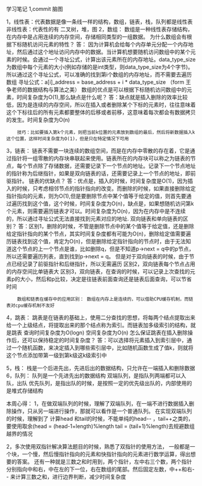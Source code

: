学习笔记
1,commit 脑图

1，线性表：代表数据是像一条线一样的结构，数组，链表，栈，队列都是线性表
     非线性表：代表性的有 二叉树，堆，图
2，数组：
      数组是一种线性表存储结构，在内存中是占用连续的内存空间，存储相同类型的一组数据。
      为什么数组会有根据下标随机访问元素的特性？
             答： 因为计算机会给每个内存单元分配一个内存地址，然后通过这个地址访问内存中的数据。当计算机想要随机访问数组中的某个元素的时候。会通过一个寻址公式，计算出该元素所在的内存地址。data_type_size为数组中每个元素的大小(例如存储的是int类型，则data_type_size为4个字节)。所以通过这个寻址公式，可以准确的找到第i个数组的内存地址，而不需要去遍历数组
                     寻址公式：a[i]_address = base_address + i * data_type_size （form 王争老师的数据结构与算法之美）
       数组的优点是可以根据下标随机访问数组中的元素，时间复杂度为O(1),那么缺点是什么呢？
             答：缺点就是插入删除的效率比较低，因为是连续的内存空间，所以在插入或者删除某个下标的元素时，往往意味着这个下标往后的所有元素都要整体的后移或者前移，这意味着每次都会有数据拷贝的发生。时间复杂度为O(n)
     
        技巧：比如要插入第k个元素，则把当前k位置的元素放到数组的最后，然后将新数据插入k这个位置，这样时间复杂度为O(1)，但是只在特定情况下可用
3，链表：
      链表不需要一块连续的数组空间，而是在内存中零散的存在着，它是通过指针将一组零散的内存块串联起来使用。链表所在的内存块可以称之为链表的节点，每个节点除了存储数据，还需要记录下一个节点的地址。记录下一个节点地址的指针称为后继指针，如果是双向链表的话，还需要记录上一个节点的地址，即前驱指针。
      链表的优缺点？
             答：优点是，插入的时候，时间复杂度是O(1)，因为插入的时候，只考虑相邻节点的指针指向的改变。而删除的时候，如果直接删除给定指针指向的元素，则为O(1),但是要删除节点中某个值等于给定的值，则首先要通过遍历找到这个值，这个时候，时间复杂度为O(n)，缺点是，如果想随机访问第k个元素，则需要遍历链表才可以。时间复杂度为O(n)，因为在内存中是不连续的，所以通过寻址公式无法直接找到元素对应的地址.
      双向链表和单向链表的区别？
             答：区别1，删除的时候，不管是删除节点中的某个值等于给定值，还是删除给定指针指向的某个节点，其实时间复杂度都有可能为O(n)，删除给定值需要遍历链表找到这个值，肯定为O(n)，但是删除给定指针指向的节点时，由于无法知道这个节点的上一个节点是谁，比如删除q，但是不知道p->next = q中的p节点，所以还需要遍历列表，直到找到p->next = q。 但是对于双向链表的时候，由于节点已经记录了前驱指针和后继指针，所以无需遍历
                    区别2，双向链表每个节点占用的内存空间比单链表大
                    区别3，双向链表，在查询的时候，可以记录上次查找的元素p的大小，然后和p比较，决定是往链表前面查询还是链表后面查询，可以节省时间
 
        数组和链表在缓存中的应用区别： 数组在内存上是连续的，可以借助CPU缓存机制，而链表对cpu缓存机制不友好

4，跳表：
             跳表是在链表的基础上，使用二分查找的思想，将每两个结点提取出来给一个上级结点，将提取出来的那个结点称为索引。而链表加多级索引的结构，就是跳表
             查询时间复杂度为O(logn)  空间复杂度为O(n)
             怎么保证跳表在插入删除操作后，还可以保持稳定的时间复杂度？
                    答：可以选择将元素插入到索引层中，通过一个随机函数，来决定插入到哪些索引层中，比如随机函数生成了值k，则就将这个节点添加带第一级到第k级这k级索引中

5，栈：
            栈是一个后进先出，先进后出的数据结构，只允许在一端插入和删除数据
6，队列：
            队列是一个先进先出的数据结构
            双端队列，是指队列两端都可以入队，出队
            优先队列，是指出队的时候，是按照一定的优先级出队的，内部使用的是堆式存储结构

本周心得：
   1，在做双端队列的时候，理解了双端队列，在一端不进行数据插入删除操作，只从另一端进行操作，那就可以看作是一个普通队列。
        在实现双端队列的时候，理解到了 计算head 和tail的时候，不能单纯的head-- ，tail++之类的，要使用取余(head = (head-1+length)%length  tail = (tail+1)%length)去规避数组越界的情况

   2，多次使用双指针解决算法题目的时候，熟悉了双指针的使用方法，
         一般都是一个块，一个慢，然后慢指针指向的元素和快指针指向的元素进行数学运算，得出想要的答案。
         还有一种就是三数之和时用到，两个指针，左中右三个数，两个指针分别指向中和右，中在左的下一位，右在数组的尾部。然后固定左数，中++和右-- 来计算三数之和，进行边界判断，减少时间复杂度

